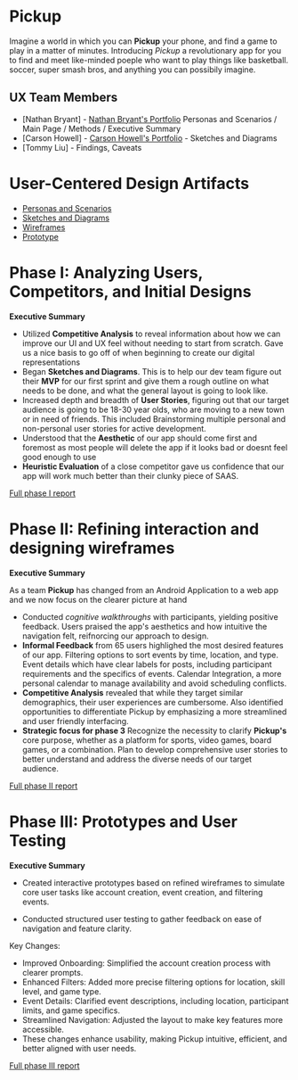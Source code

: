 # Pickup

Imagine a world in which you can **Pickup** your phone, and find a game to play in a matter of minutes. Introducing _Pickup_ a revolutionary app for you to find and meet like-minded poeple who want to play things like basketball. soccer, super smash bros, and anything you can possibily imagine.

## UX Team Members

* [Nathan Bryant] - [Nathan Bryant's Portfolio](https://usabilityengineering.github.io/ux-jounal-NathanBryant/) Personas and Scenarios / Main Page / Methods / Executive Summary
* [Carson Howell] - [Carson Howell's Portfolio](https://usabilityengineering.github.io/ux-journal-cthowell02/) - Sketches and Diagrams
* [Tommy Liu] - Findings, Caveats

# User-Centered Design Artifacts

* [Personas and Scenarios](personas/)
* [Sketches and Diagrams](sketches/) 
* [Wireframes](wireframes/) 
* [Prototype](https://www.figma.com/proto/0ytLUPJcX1VBVTpvRsm9Qh/1st-Wireframes?node-id=6-791&p=f&t=kxECCvyXUsXWvi4u-1&scaling=min-zoom&content-scaling=fixed&page-id=6%3A491&starting-point-node-id=6%3A791)

# Phase I: Analyzing Users, Competitors, and Initial Designs

**Executive Summary**

* Utilized **Competitive Analysis** to reveal information about how we can improve our UI and UX feel without needing to start from scratch. Gave us a nice basis to go off of when beginning to create our digital representations
* Began **Sketches and Diagrams**. This is to help our dev team figure out their **MVP** for our first sprint and give them a rough outline on what needs to be done, and what the general layout is going to look like.
* Increased depth and breadth of **User Stories**, figuring out that our target audience is going to be 18-30 year olds, who are moving to a new town or in need of friends. This included Brainstorming multiple personal and non-personal user stories for active development.
* Understood that the **Aesthetic** of our app should come first and foremost as most people will delete the app if it looks bad or doesnt feel good enough to use
* **Heuristic Evaluation** of a close competitor gave us confidence that our app will work much better than their clunky piece of SAAS.



[Full phase I report](phaseI/)

# Phase II: Refining interaction and designing wireframes

**Executive Summary**

As a team **Pickup** has changed from an Android Application to a web app and we now focus on the clearer picture at hand
- Conducted *cognitive walkthroughs* with participants, yielding positive feedback. Users praised the app's aesthetics and how intuitive the navigation felt, reifnorcing our approach to design. 
- **Informal Feedback** from 65 users highlighed the most desired features of our app. Filtering options to sort events by time, location, and type. Event details which have clear labels for posts, including participant requirements and the specifics of events. Calendar Integration, a more personal calendar to manage availability and avoid scheduling conflicts.
- **Competitive Analysis** revealed that while they target similar demographics, their user experiences are cumbersome. Also identified opportunities to differentiate Pickup by emphasizing a more streamlined and user friendly interfacing.
- **Strategic focus for phase 3** Recognize the necessity to clarify **Pickup's** core purpose, whether as a platform for sports, video games, board games, or a combination. Plan to develop comprehensive user stories to better understand and address the diverse needs of our target audience.

[Full phase II report](phaseII/)

# Phase III: Prototypes and User Testing

**Executive Summary**
 
* Created interactive prototypes based on refined wireframes to simulate core user tasks like account creation, event creation, and filtering events.
 
* Conducted structured user testing to gather feedback on ease of navigation and feature clarity.

Key Changes:

* Improved Onboarding: Simplified the account creation process with clearer prompts.
* Enhanced Filters: Added more precise filtering options for location, skill level, and game type.
* Event Details: Clarified event descriptions, including location, participant limits, and game specifics.
* Streamlined Navigation: Adjusted the layout to make key features more accessible.
* These changes enhance usability, making Pickup intuitive, efficient, and better aligned with user needs.


[Full phase III report](phaseIII/)
